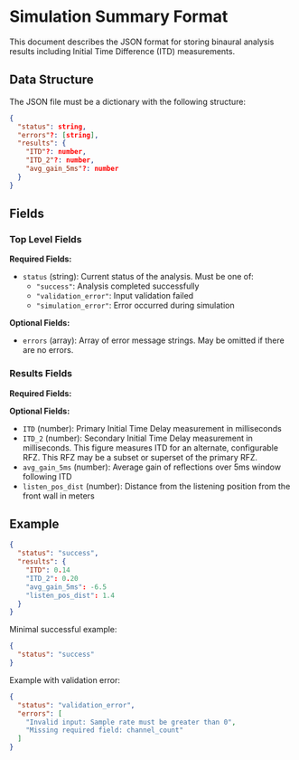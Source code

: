 # Simulation Summary Format

This document describes the JSON format for storing binaural analysis results including Initial Time Difference (ITD) measurements.

## Data Structure

The JSON file must be a dictionary with the following structure:

```json
{
  "status": string,
  "errors"?: [string],
  "results": {
    "ITD"?: number,
    "ITD_2"?: number,
    "avg_gain_5ms"?: number
  }
}
```

## Fields

### Top Level Fields

**Required Fields:**

- `status` (string): Current status of the analysis. Must be one of:
  - `"success"`: Analysis completed successfully
  - `"validation_error"`: Input validation failed
  - `"simulation_error"`: Error occurred during simulation

**Optional Fields:**

- `errors` (array): Array of error message strings. May be omitted if there are no errors.

### Results Fields

**Required Fields:**

**Optional Fields:**

- `ITD` (number): Primary Initial Time Delay measurement in milliseconds
- `ITD_2` (number): Secondary Initial Time Delay measurement in milliseconds. This figure measures ITD for an alternate, configurable RFZ. This RFZ may be a subset or superset of the primary RFZ.
- `avg_gain_5ms` (number): Average gain of reflections over 5ms window following ITD
- `listen_pos_dist` (number): Distance from the listening position from the front wall in meters

## Example

```json
{
  "status": "success",
  "results": {
    "ITD": 0.14
    "ITD_2": 0.20
    "avg_gain_5ms": -6.5
    "listen_pos_dist": 1.4
  }
}
```

Minimal successful example:

```json
{
  "status": "success"
}
```

Example with validation error:

```json
{
  "status": "validation_error",
  "errors": [
    "Invalid input: Sample rate must be greater than 0",
    "Missing required field: channel_count"
  ]
}
```
